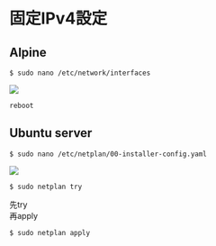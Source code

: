 # 固定IPv4設定

## Alpine
```
$ sudo nano /etc/network/interfaces
```
![](https://i.imgur.com/5THJYH5.jpg)  
```
reboot
```

## Ubuntu server
```
$ sudo nano /etc/netplan/00-installer-config.yaml
```

![](https://i.imgur.com/zwUMiac.jpg)  
```
$ sudo netplan try
```
先try  
再apply  
```
$ sudo netplan apply
```